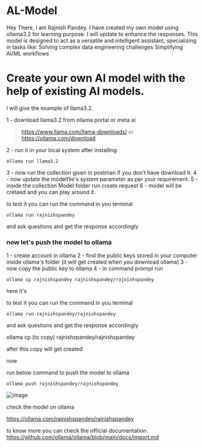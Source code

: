 # AL-Model
Hey There, I am Rajnish Pandey. I have created my own model using ollama3.2 for learning purpose. I will update to enhance the responses.  This model is designed to act as a versatile and intelligent assistant, specializing in tasks like: Solving complex data engineering challenges Simplifying AI/ML workflows

# Create your own AI model with the help of existing AI models.
I will give the example of llama3.2.

1 - download llama3.2 from ollama portal or meta ai
>  https://www.llama.com/llama-downloads/
or
>  https://ollama.com/download

2 - run it in your local system after installing
```shell
ollama run llama3.2
```

3 - now run the collection given in postman if you don't have download it.
4 - now update the modelfile's system parameter as per your requirement.
5 - inside the collection Model folder run create request
6 - model will be cretaed and you can play around it.

to test it you can run the command in you terminal 
```shell
ollama run rajnishspandey
```
and ask questions and get the response accordingly

### now let's push the model to ollama

1 - create account in ollama
2 - find the public keys stored in your computer inside ollama's folder (it will get created when you download ollama)
3 - now copy the public key to ollama
4 - in command prompt run
```shell
ollama cp rajnishspandey rajnishspandey/rajnishspandey
```
here it's

to test it you can run the command in you terminal 
```shell
ollama run rajnishspandey/rajnishspandey
```
and ask questions and get the response accordingly

ollama cp (to copy) rajnishspandey<ollama user name>/rajnishspandey<model name>

after this copy will get created

now 

run below command to push the model to ollama
```shell
ollama push rajnishspandey/rajnishspandey
```

![image](https://github.com/user-attachments/assets/a326f148-473c-4196-acc8-92a6e5fdf135)


check the model on ollama

https://ollama.com/rajnishspandey/rajnishspandey


to know more you can check the official documentation.
https://github.com/ollama/ollama/blob/main/docs/import.md
